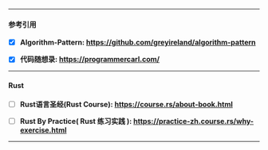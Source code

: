 ------

#### **参考引用**



- [x] **Algorithm-Pattern: https://github.com/greyireland/algorithm-pattern**
- [x] **代码随想录: https://programmercarl.com/**



------



#### Rust



- [ ] **Rust语言圣经(Rust Course): https://course.rs/about-book.html**
- [ ] **Rust By Practice( Rust 练习实践 ): https://practice-zh.course.rs/why-exercise.html**



------



